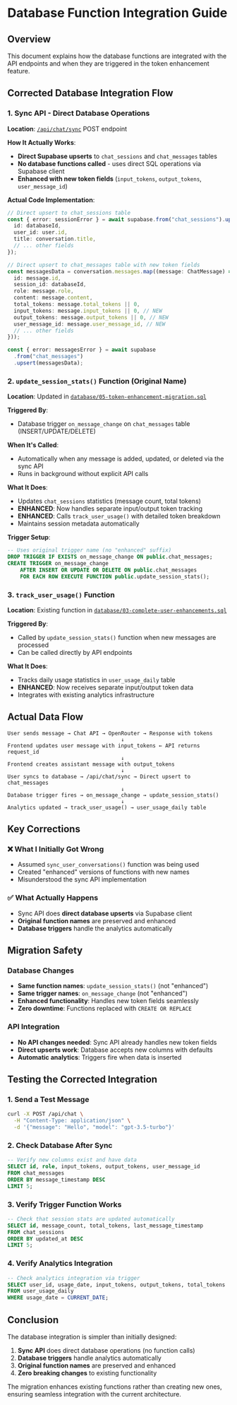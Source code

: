 # Database Function Integration Guide

## Overview

This document explains how the database functions are integrated with the API endpoints and when they are triggered in the token enhancement feature.

## Corrected Database Integration Flow

### 1. Sync API - Direct Database Operations

**Location**: [`/api/chat/sync`](../src/app/api/chat/sync/route.ts) POST endpoint

**How It Actually Works**:

- **Direct Supabase upserts** to `chat_sessions` and `chat_messages` tables
- **No database functions called** - uses direct SQL operations via Supabase client
- **Enhanced with new token fields** (`input_tokens`, `output_tokens`, `user_message_id`)

**Actual Code Implementation**:

```typescript
// Direct upsert to chat_sessions table
const { error: sessionError } = await supabase.from("chat_sessions").upsert({
  id: databaseId,
  user_id: user.id,
  title: conversation.title,
  // ... other fields
});

// Direct upsert to chat_messages table with new token fields
const messagesData = conversation.messages.map((message: ChatMessage) => ({
  id: message.id,
  session_id: databaseId,
  role: message.role,
  content: message.content,
  total_tokens: message.total_tokens || 0,
  input_tokens: message.input_tokens || 0, // NEW
  output_tokens: message.output_tokens || 0, // NEW
  user_message_id: message.user_message_id, // NEW
  // ... other fields
}));

const { error: messagesError } = await supabase
  .from("chat_messages")
  .upsert(messagesData);
```

### 2. `update_session_stats()` Function (Original Name)

**Location**: Updated in [`database/05-token-enhancement-migration.sql`](../database/05-token-enhancement-migration.sql)

**Triggered By**:

- Database trigger `on_message_change` on `chat_messages` table (INSERT/UPDATE/DELETE)

**When It's Called**:

- Automatically when any message is added, updated, or deleted via the sync API
- Runs in background without explicit API calls

**What It Does**:

- Updates `chat_sessions` statistics (message count, total tokens)
- **ENHANCED**: Now handles separate input/output token tracking
- **ENHANCED**: Calls `track_user_usage()` with detailed token breakdown
- Maintains session metadata automatically

**Trigger Setup**:

```sql
-- Uses original trigger name (no "enhanced" suffix)
DROP TRIGGER IF EXISTS on_message_change ON public.chat_messages;
CREATE TRIGGER on_message_change
    AFTER INSERT OR UPDATE OR DELETE ON public.chat_messages
    FOR EACH ROW EXECUTE FUNCTION public.update_session_stats();
```

### 3. `track_user_usage()` Function

**Location**: Existing function in [`database/03-complete-user-enhancements.sql`](../database/03-complete-user-enhancements.sql)

**Triggered By**:

- Called by `update_session_stats()` function when new messages are processed
- Can be called directly by API endpoints

**What It Does**:

- Tracks daily usage statistics in `user_usage_daily` table
- **ENHANCED**: Now receives separate input/output token data
- Integrates with existing analytics infrastructure

## Actual Data Flow

```
User sends message → Chat API → OpenRouter → Response with tokens
                                    ↓
Frontend updates user message with input_tokens ← API returns request_id
                                    ↓
Frontend creates assistant message with output_tokens
                                    ↓
User syncs to database → /api/chat/sync → Direct upsert to chat_messages
                                    ↓
Database trigger fires → on_message_change → update_session_stats()
                                    ↓
Analytics updated → track_user_usage() → user_usage_daily table
```

## Key Corrections

### ❌ What I Initially Got Wrong

- Assumed `sync_user_conversations()` function was being used
- Created "enhanced" versions of functions with new names
- Misunderstood the sync API implementation

### ✅ What Actually Happens

- Sync API does **direct database upserts** via Supabase client
- **Original function names** are preserved and enhanced
- **Database triggers** handle the analytics automatically

## Migration Safety

### Database Changes

- **Same function names**: `update_session_stats()` (not "enhanced")
- **Same trigger names**: `on_message_change` (not "enhanced")
- **Enhanced functionality**: Handles new token fields seamlessly
- **Zero downtime**: Functions replaced with `CREATE OR REPLACE`

### API Integration

- **No API changes needed**: Sync API already handles new token fields
- **Direct upserts work**: Database accepts new columns with defaults
- **Automatic analytics**: Triggers fire when data is inserted

## Testing the Corrected Integration

### 1. Send a Test Message

```bash
curl -X POST /api/chat \
  -H "Content-Type: application/json" \
  -d '{"message": "Hello", "model": "gpt-3.5-turbo"}'
```

### 2. Check Database After Sync

```sql
-- Verify new columns exist and have data
SELECT id, role, input_tokens, output_tokens, user_message_id
FROM chat_messages
ORDER BY message_timestamp DESC
LIMIT 5;
```

### 3. Verify Trigger Function Works

```sql
-- Check that session stats are updated automatically
SELECT id, message_count, total_tokens, last_message_timestamp
FROM chat_sessions
ORDER BY updated_at DESC
LIMIT 5;
```

### 4. Verify Analytics Integration

```sql
-- Check analytics integration via trigger
SELECT user_id, usage_date, input_tokens, output_tokens, total_tokens
FROM user_usage_daily
WHERE usage_date = CURRENT_DATE;
```

## Conclusion

The database integration is simpler than initially designed:

1. **Sync API** does direct database operations (no function calls)
2. **Database triggers** handle analytics automatically
3. **Original function names** are preserved and enhanced
4. **Zero breaking changes** to existing functionality

The migration enhances existing functions rather than creating new ones, ensuring seamless integration with the current architecture.
